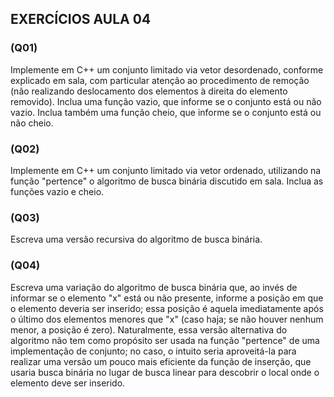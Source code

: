 ## EXERCÍCIOS AULA 04

### (Q01)

Implemente em C++ um conjunto limitado via vetor desordenado, conforme explicado em sala, com particular atenção ao procedimento de remoção (não realizando deslocamento dos elementos à direita do elemento removido). Inclua uma função vazio, que informe se o conjunto está ou não vazio. Inclua também uma função cheio, que informe se o conjunto está ou não cheio.

### (Q02)

Implemente em C++ um conjunto limitado via vetor ordenado, utilizando na função "pertence" o algoritmo de busca binária discutido em sala. Inclua as funções vazio e cheio.

### (Q03)

Escreva uma versão recursiva do algoritmo de busca binária.

### (Q04)

Escreva uma variação do algoritmo de busca binária que, ao invés de informar se o elemento "x" está ou não presente, informe a posição em que o elemento deveria ser inserido; essa posição é aquela imediatamente após o último dos elementos menores que "x" (caso haja; se não houver nenhum menor, a posição é zero). Naturalmente, essa versão alternativa do algoritmo não tem como propósito ser usada na função "pertence" de uma implementação de conjunto; no caso, o intuito seria aproveitá-la para realizar uma versão um pouco mais eficiente da função de inserção, que usaria busca binária no lugar de busca linear para descobrir o local onde o elemento deve ser inserido.